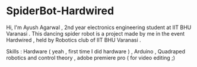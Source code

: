 # SpiderBot-Hardwired

Hi, I'm Ayush Agarwal , 2nd year electronics engineering student at IIT BHU Varanasi . This dancing spider robot is a project made by me in the event Hardwired , held by Robotics club of IIT BHU Varanasi . 

Skills : Hardware ( yeah , first time I did hardware ) , Arduino , Quadraped robotics and control theory , adobe premiere pro ( for video editing ;) 

